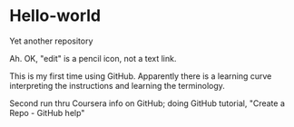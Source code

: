 Hello-world
===========

Yet another repository 

Ah.  OK, "edit" is a pencil icon, not a text link.  

This is my first time using GitHub.  Apparently there is a learning curve interpreting the instructions and learning the terminology.  

Second run thru Coursera info on GitHub; doing GitHub tutorial, "Create a Repo - GitHub help" 
